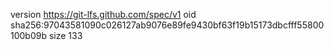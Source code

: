 version https://git-lfs.github.com/spec/v1
oid sha256:97043581090c026127ab9076e89fe9430bf63f19b15173dbcfff55800100b09b
size 133
